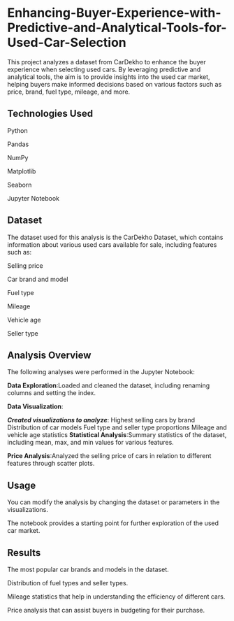 # Enhancing-Buyer-Experience-with-Predictive-and-Analytical-Tools-for-Used-Car-Selection
This project analyzes a dataset from CarDekho to enhance the buyer experience when selecting used cars. By leveraging predictive and analytical tools, the aim is to provide insights into the used car market, helping buyers make informed decisions based on various factors such as price, brand, fuel type, mileage, and more.
## Technologies Used
Python

Pandas

NumPy

Matplotlib

Seaborn

Jupyter Notebook
## Dataset
The dataset used for this analysis is the CarDekho Dataset, which contains information about various used cars available for sale, including features such as:

Selling price

Car brand and model

Fuel type

Mileage

Vehicle age

Seller type
## Analysis Overview
The following analyses were performed in the Jupyter Notebook:

**Data Exploration**:Loaded and cleaned the dataset, including renaming columns and setting the index.

**Data Visualization**:

***Created visualizations to analyze***:
Highest selling cars by brand
Distribution of car models
Fuel type and seller type proportions
Mileage and vehicle age statistics
**Statistical Analysis**:Summary statistics of the dataset, including mean, max, and min values for various features.

**Price Analysis**:Analyzed the selling price of cars in relation to different features through scatter plots.
## Usage
You can modify the analysis by changing the dataset or parameters in the visualizations. 

The notebook provides a starting point for further exploration of the used car market.

## Results
The most popular car brands and models in the dataset.

Distribution of fuel types and seller types.

Mileage statistics that help in understanding the efficiency of different cars.

Price analysis that can assist buyers in budgeting for their purchase.
